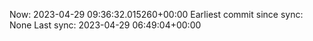 Now: 2023-04-29 09:36:32.015260+00:00 Earliest commit since sync: None Last sync: 2023-04-29 06:49:04+00:00
